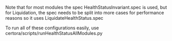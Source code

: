 Note that for most modules the spec HealthStatusInvariant.spec is used, but for Liquidation,
the spec needs to be split into more cases for performance reasons so it uses LiquidateHealthStatus.spec

To run all of these configurations easily, use certora/scripts/runHealthStatusAllModules.py